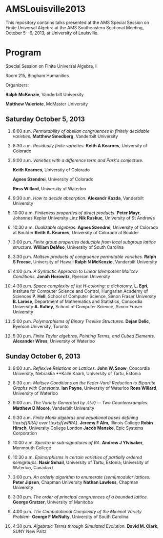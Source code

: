 AMSLouisville2013
=================
This repository contains talks presented at the AMS Special Session on Finite Universal Algebra at the AMS Southeastern Sectional Meeting, October 5--6, 2013, at University of Louisville.


Program
=======
Special Session on Finite Universal Algebra, II

Room 215, Bingham Humanities

Organizers: 

**Ralph McKenzie**,  Vanderbilt University

**Matthew Valeriote**,  McMaster University


Saturday October 5, 2013
------------------------
1.  8:00 a.m. *Permutability of abelian congruences in finitely decidable varieties.* 
**Matthew Smedberg**, Vanderbilt University 

2.  8:30 a.m. *Residually finite varieties.* 
    **Keith A Kearnes**, University of Colorado

3.  9:00 a.m. *Varieties with a difference term and Park's conjecture.* 

    **Keith Kearnes**, University of Colorado

    **Agnes Szendrei**, University of Colorado

    **Ross Willard**, University of Waterloo

4.  9:30 a.m. *How to decide absorption.* 
    **Alexandr Kazda**, Vanderbilt University

5.  10:00 a.m. *Finiteness properties of direct products.*
    **Peter Mayr**, Johannes Kepler University Linz
    **Nik Ruskuc**, University of St Andrews

6.  10:30 a.m. *Dualizable algebras.*
    **Agnes Szendrei**, University of Colorado at Boulder
    **Keith A. Kearnes**, University of Colorado at Boulder

7.  3:00 p.m. *Finite group properties deducible from local subgroup lattice structure.*
    **William DeMeo**, University of South Carolina

8.  3:30 p.m. *Maltsev products of congruence permutable varieties.*
    **Ralph S Freese**, University of Hawaii
    **Ralph N McKenzie**, Vanderbilt University

9.  4:00 p.m. *A Syntactic Approach to Linear Idempotent Mal'cev Conditions.*
    **Jonah Horowitz**, Ryerson University

10. 4:30 p.m. *Space complexity of list H-coloring: a dichotomy.* 
    **L. Egri**,  Institute for Computer Science and Control, Hungarian Academy of Sciences
    **P. Hell**,  School of Computer Science, Simon Fraser University
    **B. Larose**,  Department of Mathematics and Statistics, Concordia University 
    **A. Rafiey**,  School of Computer Science, Simon Fraser University 

10. 5:00 p.m. *Polymorphisms of Binary Treelike Structures.* 
    **Dejan Delic**,  Ryerson University, Toronto

10. 5:30 p.m. *Finite Taylor algebras, Pointing Terms, and Cubed Elements.* 
    **Alexander Wires**,  University of Waterloo


Sunday October 6, 2013
----------------------
1. 8:00 a.m. *Reflexive Relations on Lattices.* 
    **John W. Snow**,  Concordia University, Nebraska 
    **Kalle Kaarli,  University of Tartu, Estonia

10. 8:30 a.m. *Maltsev Conditions on the Feder-Vardi Reduction to Bipartite Graphs with Constants.* 
    **Ian Payne**,  University of Waterloo
    **Ross Willard**,  University of Waterloo

10. 9:00 a.m. *The Variety Generated by $\mathbb{A}(\mathcal{T})$ -- Two Counterexamples.* 
    **Matthew D Moore**,  Vanderbilt University

10. 9:30 a.m. *Finite Monk algebras and equational bases defining \textsf{RRA} over \textsf{wRRA}.* 
    **Jeremy F Alm**,  Illinois College
    **Robin Hirsch**,  University College London
    **Jacob Manske**,  Epic Systems Corporation

10. 10:00 a.m. *Spectra in sub-signatures of $\mathsf{RA}$.* 
    **Andrew J Ylvisaker**,  Monmouth College

10. 10:30 a.m. *Epimorphisms in certain varieties of partially ordered semigroups.* 
    **Nasir Sohail**,  University of Tartu, Estonia; University of Waterloo, Canada</

10. 3:00 p.m. *An orderly algorithm to enumerate (semi)modular lattices.* 
    **Peter Jipsen**,  Chapman University
    **Nathan Lawless**,  Chapman University

10. 3:30 p.m. *The order of principal congruences of a bounded lattice.* 
    **George Gratzer**,  University of Manitoba
10. 4:00 p.m. *The Computational Complexity of the Minimal Variety Problem.* 
    **George F McNulty**,  University of South Carolina

10. 4:30 p.m. *Algebraic Terms through Simulated Evolution.* 
    **David M. Clark**,  SUNY New Paltz
